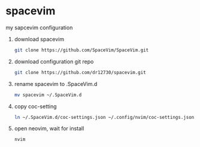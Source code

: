 # spacevim
my sapcevim configuration

1. download spacevim

    ```bash
    git clone https://github.com/SpaceVim/SpaceVim.git
    ```

2. download configuration git repo

    ```bash
    git clone https://github.com/dr12730/spacevim.git
    ```
    
3. rename spacevim to .SpaceVim.d

   ```bash
   mv spacevim ~/.SpaceVim.d
   ```

4. copy coc-setting

    ```bash
    ln ~/.SpaceVim.d/coc-settings.json ~/.config/nvim/coc-settings.json
    ```

5. open neovim, wait for install

    ```bash
    nvim
    ```
